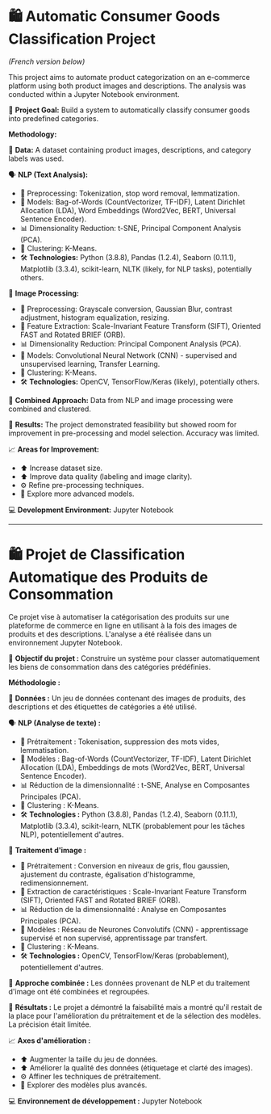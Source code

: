 # 🛍️ Automatic Consumer Goods Classification Project
*(French version below)*

This project aims to automate product categorization on an e-commerce platform using both product images and descriptions. The analysis was conducted within a Jupyter Notebook environment.

🌟 **Project Goal:** Build a system to automatically classify consumer goods into predefined categories.

**Methodology:**

🔬 **Data:**  A dataset containing product images, descriptions, and category labels was used.

🗣️ **NLP (Text Analysis):**
   * 🧹 Preprocessing: Tokenization, stop word removal, lemmatization.
   * 🤖 Models: Bag-of-Words (CountVectorizer, TF-IDF), Latent Dirichlet Allocation (LDA), Word Embeddings (Word2Vec, BERT, Universal Sentence Encoder).
   * 📊 Dimensionality Reduction: t-SNE, Principal Component Analysis (PCA).
   * 🧮 Clustering: K-Means.
   * 🛠️ **Technologies:** Python (3.8.8), Pandas (1.2.4), Seaborn (0.11.1), Matplotlib (3.3.4), scikit-learn, NLTK (likely, for NLP tasks), potentially others.

📸 **Image Processing:**
   * 🧹 Preprocessing: Grayscale conversion, Gaussian Blur, contrast adjustment, histogram equalization, resizing.
   * 🔎 Feature Extraction: Scale-Invariant Feature Transform (SIFT), Oriented FAST and Rotated BRIEF (ORB).
   * 📊 Dimensionality Reduction: Principal Component Analysis (PCA).
   * 🤖 Models: Convolutional Neural Network (CNN) - supervised and unsupervised learning, Transfer Learning.
   * 🧮 Clustering: K-Means.
   * 🛠️ **Technologies:** OpenCV, TensorFlow/Keras (likely), potentially others.


🤝 **Combined Approach:** Data from NLP and image processing were combined and clustered.

🎯 **Results:**  The project demonstrated feasibility but showed room for improvement in pre-processing and model selection. Accuracy was limited.

📈 **Areas for Improvement:**
   * ⬆️ Increase dataset size.
   * ⬆️ Improve data quality (labeling and image clarity).
   * ⚙️ Refine pre-processing techniques.
   * 🤖 Explore more advanced models.

💻 **Development Environment:** Jupyter Notebook

---

# 🛍️ Projet de Classification Automatique des Produits de Consommation

Ce projet vise à automatiser la catégorisation des produits sur une plateforme de commerce en ligne en utilisant à la fois des images de produits et des descriptions. L'analyse a été réalisée dans un environnement Jupyter Notebook.

🌟 **Objectif du projet :** Construire un système pour classer automatiquement les biens de consommation dans des catégories prédéfinies.

**Méthodologie :**

🔬 **Données :** Un jeu de données contenant des images de produits, des descriptions et des étiquettes de catégories a été utilisé.

🗣️ **NLP (Analyse de texte) :**
   * 🧹 Prétraitement : Tokenisation, suppression des mots vides, lemmatisation.
   * 🤖 Modèles : Bag-of-Words (CountVectorizer, TF-IDF), Latent Dirichlet Allocation (LDA), Embeddings de mots (Word2Vec, BERT, Universal Sentence Encoder).
   * 📊 Réduction de la dimensionnalité : t-SNE, Analyse en Composantes Principales (PCA).
   * 🧮 Clustering : K-Means.
   * 🛠️ **Technologies :** Python (3.8.8), Pandas (1.2.4), Seaborn (0.11.1), Matplotlib (3.3.4), scikit-learn, NLTK (probablement pour les tâches NLP), potentiellement d'autres.

📸 **Traitement d'image :**
   * 🧹 Prétraitement : Conversion en niveaux de gris, flou gaussien, ajustement du contraste, égalisation d'histogramme, redimensionnement.
   * 🔎 Extraction de caractéristiques : Scale-Invariant Feature Transform (SIFT), Oriented FAST and Rotated BRIEF (ORB).
   * 📊 Réduction de la dimensionnalité : Analyse en Composantes Principales (PCA).
   * 🤖 Modèles : Réseau de Neurones Convolutifs (CNN) - apprentissage supervisé et non supervisé, apprentissage par transfert.
   * 🧮 Clustering : K-Means.
   * 🛠️ **Technologies :** OpenCV, TensorFlow/Keras (probablement), potentiellement d'autres.

🤝 **Approche combinée :** Les données provenant de NLP et du traitement d'image ont été combinées et regroupées.

🎯 **Résultats :** Le projet a démontré la faisabilité mais a montré qu'il restait de la place pour l'amélioration du prétraitement et de la sélection des modèles. La précision était limitée.

📈 **Axes d'amélioration :**
   * ⬆️ Augmenter la taille du jeu de données.
   * ⬆️ Améliorer la qualité des données (étiquetage et clarté des images).
   * ⚙️ Affiner les techniques de prétraitement.
   * 🤖 Explorer des modèles plus avancés.

💻 **Environnement de développement :** Jupyter Notebook

